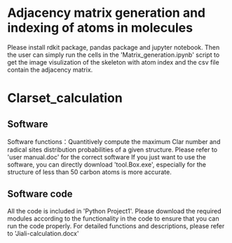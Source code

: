 # Adjacency matrix generation and indexing of atoms in molecules
Please install rdkit package, pandas package and jupyter notebook. Then the user can simply run the cells in the 'Matrix_generation.ipynb' script to get the image visulization of the skeleton with atom index and the csv file contain the adjacency matrix.

# Clarset_calculation
## Software
Software functions：Quantitively compute the maximum Clar number and radical sites distribution probabilities of a given structure.
Please refer to 'user manual.doc' for the correct software
If you just want to use the software, you can directly download 'tool.Box.exe', especially for the structure of less than 50 carbon atoms is more accurate.

## Software code
All the code is included in 'Python Project1'. Please download the required modules according to the functionality in the code to ensure that you can run the code properly.
For detailed functions and descriptions, please refer to 'Jiali-calculation.docx'
